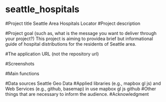 # seattle_hospitals
#Project title
Seattle Area Hospitals Locator
#Project description

#Project goal (such as, what is the message you want to deliver through your project?)
This project is aiming to providea brief but informational guide of hospital distributions for the residents of Seattle area.

#The application URL (not the repository url)

#Screenshots

#Main functions

#Data sources
Seattle Geo Data
#Applied libraries (e.g., mapbox gl js) and Web Services (e.g., github, basemap) in use
mapbox gl js 
github
#Other things that are necessary to inform the audience.
#Acknowledgment

